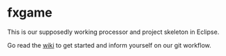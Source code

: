 fxgame
======

This is our supposedly working processor and project skeleton in Eclipse.

Go read the [wiki](https://github.com/scolin22/fxgame/wiki) to get started and inform yourself on our git workflow.
